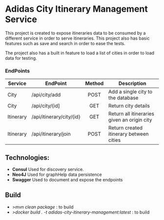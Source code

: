 # Adidas City Itinerary Management Service

This project is created to expose itineraries data to be consumed by 
a different service in order to serve itineraries. This project also has
basic features such as save and search in order to ease the tests.

The project also has a built in feature to load a list of cities in order to 
load data for testing.

### EndPoints ###

| Service       | EndPoint                      | Method | Description                                      |
| ------------- | ----------------------------- | :-----:| ------------------------------------------------ |
| City          | /api/city/add                 | POST   | Add a single city to the database                |
| City          | /api/city/{id]                | GET    | Return city details                              |
| Itinerary     | /api/itinerary/city/{id}      | GET    | Return all itineraries given an origin city      |
| Itinerary     | /api/itinerary/join           | POST   | Return created itinerary between cities          |

## Technologies:

- **Consul** Used for discovery service.
- **Neo4J** Used for graphHelp data persistence
- **Swagger** Used to document and expose the endpoints 

## Build 

- *>mvn clean package* : to build
- *>docker build . -t adidas-city-itinerary-management:latest* : to build
